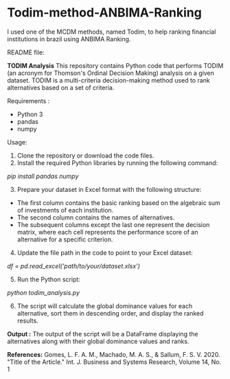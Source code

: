 # Todim-method-ANBIMA-Ranking
I used one of the MCDM methods, named Todim, to help ranking financial institutions in brazil using ANBIMA Ranking.


README file:

**TODIM Analysis**
This repository contains Python code that performs TODIM (an acronym for Thomson's Ordinal Decision Making) analysis on a given dataset. TODIM is a multi-criteria decision-making method used to rank alternatives based on a set of criteria.

Requirements :
- Python 3
- pandas
- numpy

Usage:
1. Clone the repository or download the code files.
2. Install the required Python libraries by running the following command:

_pip install pandas numpy_

3. Prepare your dataset in Excel format with the following structure:

  - The first column contains the basic ranking based on the algebraic sum of investments of each institution.
  - The second column contains the names of alternatives.
  - The subsequent columns except the last one represent the decision matrix, where each cell represents the performance score of an alternative for a specific criterion.
   
4. Update the file path in the code to point to your Excel dataset:

  _df = pd.read_excel('path/to/your/dataset.xlsx')_

5. Run the Python script:

  _python todim_analysis.py_

6. The script will calculate the global dominance values for each alternative, sort them in descending order, and display the ranked results.

**Output :**
The output of the script will be a DataFrame displaying the alternatives along with their global dominance values and ranks.

**References:**
Gomes, L. F. A. M., Machado, M. A. S., & Sallum, F. S. V. 2020. "Title of the Article." Int. J. Business and Systems Research, Volume 14, No. 1
